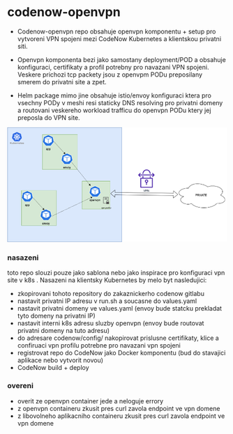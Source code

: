 # codenow-openvpn

- Codenow-openvpn repo obsahuje openvpn komponentu + setup pro vytvoreni VPN spojeni mezi CodeNow Kubernetes a klientskou privatni siti.  

- Openvpn komponenta bezi jako samostany deployment/POD a obsahuje konfiguraci, certifikaty a profil potrebny pro navazani VPN spojeni. Veskere prichozi tcp packety jsou z openvpm PODu preposilany smerem do privatni site a zpet.  

- Helm package mimo jine obsahuje istio/envoy konfiguraci ktera pro vsechny PODy v meshi resi staticky DNS resolving pro privatni domeny a routovani veskereho workload trafficu do openvpn PODu ktery jej preposla do VPN site.  

![](./docs/pic.png "")


### nasazeni

toto repo slouzi pouze jako sablona nebo jako inspirace pro konfiguraci vpn site v k8s . Nasazeni na klientsky Kubernetes by melo byt nasledujici:

- zkopirovani tohoto repository do zakaznickerho codenow gitlabu  
- nastavit privatni IP adresu v run.sh a soucasne do values.yaml
- nastavit privatni domeny ve values.yaml (envoy bude statcku prekladat tyto domeny na privatni IP) 
- nastavit interni k8s adresu sluzby openvpn (envoy bude routovat privatni domeny na tuto adresu)
- do adresare codenow/config/ nakopirovat prislusne certifikaty, klice a confiruaci vpn profilu potrebne pro navazani vpn spojeni
- registrovat repo do CodeNow jako Docker komponentu  (bud do stavajici aplikace nebo vytvorit novou)  
- CodeNow build + deploy  

### overeni
- overit ze openvpn container jede a neloguje errory  
- z openvpn containeru zkusit pres curl zavola endpoint ve vpn domene
- z libovolneho aplikacniho containeru zkusit pres curl zavola endpoint ve vpn domene  
